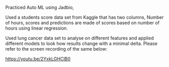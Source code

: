 Practiced Auto ML using Jadbio, 

Used a students score data set from Kaggle that has two columns, Number of hours, scores and predictions are made of scores based on number of hours using linear regression.



Used lung cancer data set to analyse on different features and applied different models to look how results 
change with a minimal delta. Please refer to the screen recording of the same below:

https://youtu.be/2YxkLGHClB0

